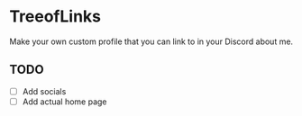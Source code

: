 # TreeofLinks

Make your own custom profile that you can link to in your Discord about me.

## TODO

- [ ] Add socials
- [ ] Add actual home page
